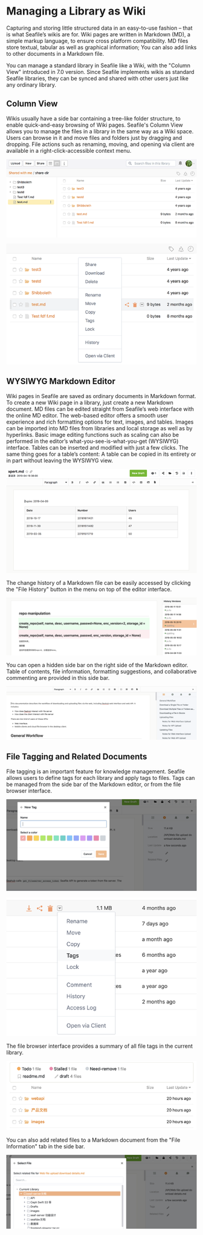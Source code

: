 # Managing a Library as Wiki

Capturing and storing little structured data in an easy-to-use fashion – that is what Seafile’s wikis are for. Wiki pages are written in Markdown (MD), a simple markup language, to ensure cross platform compatibility. MD files store textual, tabular as well as graphical information; You can also add links to other documents in a Markdown file.

You can manage a standard library in Seafile like a Wiki, with the "Column View" introduced in 7.0 version. Since Seafile implements wikis as standard Seafile libraries, they can be synced and shared with other users just like any ordinary library.

## Column View

Wikis usually have a side bar containing a tree-like folder structure, to enable quick-and-easy browsing of Wiki pages. Seafile's Column View allows you to manage the files in a library in the same way as a Wiki space. Users can browse in it and move files and folders just by dragging and dropping. File actions such as renaming, moving, and opening via client are available in a right-click-accessible context menu.

![Column View](./imgs/column_view.png)

![Context Menu](./imgs/context_menu.png)

## WYSIWYG Markdown Editor

Wiki pages in Seafile are saved as ordinary documents in Markdown format. To create a new Wiki page in a library, just create a new Markdown document. MD files can be edited straight from Seafile’s web interface with the online MD editor. The web-based editor offers a smooth user experience and rich formatting options for text, images, and tables. Images can be imported into MD files from libraries and local storage as well as by hyperlinks. Basic image editing functions such as scaling can also be performed in the editor’s what-you-see-is-what-you-get (WYSIWYG) interface. Tables can be inserted and modified with just a few clicks. The same thing goes for a table’s content: A table can be copied in its entirety or in part without leaving the WYSIWYG view.

![Markdown Editor](./imgs/markdown_editor.png)

The change history of a Markdown file can be easily accessed by clicking the "File History" button in the menu on top of the editor interface.

![File history](./imgs/file_history.png)

You can open a hidden side bar on the right side of the Markdown editor. Table of contents, file information, formatting suggestions, and collaborative commenting are provided in this side bar.

![Markdown Editor Side Bar](./imgs/editor_side_bar.png)

## File Tagging and Related Documents

File tagging is an important feature for knowledge management. Seafile allows users to define tags for each library and apply tags to files. Tags can be managed from the side bar of the Markdown editor, or from the file browser interface.

![Tags from side bar](./imgs/tags_from_side_bar.png)

![Tags from file browser](./imgs/tags_from_file_browser.png)

The file browser interface provides a summary of all file tags in the current library.

![Tags summary](./imgs/tags_summary.png)

You can also add related files to a Markdown document from the "File Information" tab in the side bar.

![Related files](./imgs/related_files.png)
